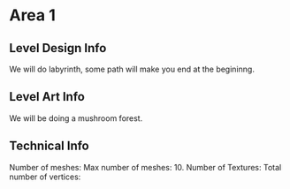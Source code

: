 # Area 1 

## Level Design Info

We will do labyrinth, some path will make you end at the begininng.

## Level Art Info

We will be doing a mushroom forest.

## Technical Info

Number of meshes: 
Max number of meshes: 10.
Number of Textures:
Total number of vertices:
